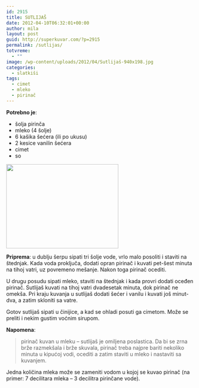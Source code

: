 ```yaml
---
id: 2915
title: SUTLIJAŠ
date: 2012-04-10T06:32:01+00:00
author: mila
layout: post
guid: http://superkuvar.com/?p=2915
permalink: /sutlijas/
totvreme:
  - ""
image: /wp-content/uploads/2012/04/Sutlijaš-940x198.jpg
categories:
  - slatkiši
tags:
  - cimet
  - mleko
  - pirinač
---
```

**Potrebno je**:

  * šolja pirinča
  * mleko (4 šolje)
  * 6 kašika šećera (ili po ukusu)
  * 2 kesice vanilin šećera
  * cimet
  * so

<img class="alignnone size-medium wp-image-2916" title="Sutlijaš" src="/wp-content/uploads/2012/04/Sutlijaš-300x225.jpg" alt="" width="300" height="225" /> 

**Priprema**: u dublju šerpu sipati tri šolje vode, vrlo malo posoliti i staviti na štednjak. Kada voda proključa, dodati opran pirinač i kuvati pet-šest minuta na tihoj vatri, uz povremeno mešanje. Nakon toga pirinač ocediti.

U drugu posudu sipati mleko, staviti na štednjak i kada provri dodati oceđen pirinač. Sutlijaš kuvati na tihoj vatri dvadesetak minuta, dok pirinač ne omekša. Pri kraju kuvanja u sutlijaš dodati šećer i vanilu i kuvati još minut-dva, a zatim skloniti sa vatre.

Gotov sutlijaš sipati u činijice, a kad se ohladi posuti ga cimetom. Može se preliti i nekim gustim voćnim sirupom.

**Napomena**: 
> pirinač kuvan u mleku &#8211; sutlijaš je omiljena poslastica. Da bi se zrna brže razmekšala i brže skuvala, pirinač treba najpre bariti nekoliko minuta u kipućoj vodi, ocediti a zatim staviti u mleko i nastaviti sa kuvanjem.

Jedna količina mleka može se zameniti vodom u kojoj se kuvao pirinač (na primer: 7 decilitara mleka &#8211; 3 decilitra pirinčane vode).